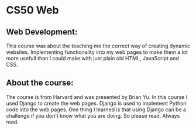 # CS50 Web
## Web Development:
This course was about the teaching me the correct way of creating dynamic websites. Implementing functionality into my web pages to make them a lot more usefull than I could make with just plain old HTML, JavaScript and CSS. 
## About the course:
The course is from Harvard and was presented by Brian Yu. 
In this course I used Django to create the web pages. Django is used to implement Python code into the web pages. 
One thing I learned is that using Django can be a challenge if you don't know what you are doing. So please read. Always read. 
